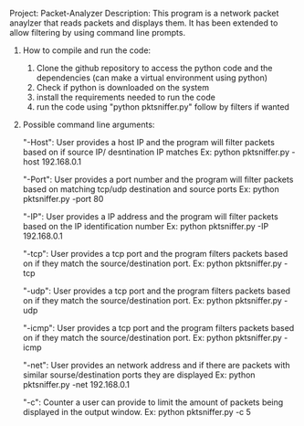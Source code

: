 Project: Packet-Analyzer
Description: This program is a network packet anaylzer that reads packets and displays them.
             It has been extended to allow filtering by using command line prompts.

1) How to compile and run the code:
    1) Clone the github repository to access the python code and the dependencies (can make a virtual environment using python)
    2) Check if python is downloaded on the system
    3) install the requirements needed to run the code 
    4) run the code using "python pktsniffer.py" follow by filters if wanted

2) Possible command line arguments:

    "-Host": User provides a host IP and the program will filter packets based on if source IP/ desntination IP matches
    Ex: python pktsniffer.py -host 192.168.0.1

    "-Port": User provides a port number and the program will filter packets based on matching tcp/udp destination and source ports
    Ex: python pktsniffer.py -port 80

    "-IP": User provides a IP address and the program will filter packets based on the IP identification number
    Ex: python pktsniffer.py -IP 192.168.0.1

    "-tcp": User provides a tcp port and the program filters packets based on if they match the source/destination port.
    Ex: python pktsniffer.py -tcp

    "-udp": User provides a tcp port and the program filters packets based on if they match the source/destination port.
    Ex: python pktsniffer.py -udp

    "-icmp": User provides a tcp port and the program filters packets based on if they match the source/destination port.
    Ex: python pktsniffer.py -icmp

    "-net": User provides an network address and if there are packets with similar sourse/destination ports they are displayed
    Ex: python pktsniffer.py -net 192.168.0.1

    "-c": Counter a user can provide to limit the amount of packets being displayed in the output window.
     Ex: python pktsniffer.py -c 5
   


